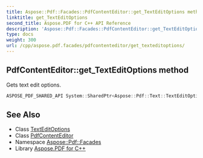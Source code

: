 ```yaml
---
title: Aspose::Pdf::Facades::PdfContentEditor::get_TextEditOptions method
linktitle: get_TextEditOptions
second_title: Aspose.PDF for C++ API Reference
description: 'Aspose::Pdf::Facades::PdfContentEditor::get_TextEditOptions method. Gets text edit options in C++.'
type: docs
weight: 300
url: /cpp/aspose.pdf.facades/pdfcontenteditor/get_texteditoptions/
---
```

## PdfContentEditor::get_TextEditOptions method


Gets text edit options.

```cpp
ASPOSE_PDF_SHARED_API System::SharedPtr<Aspose::Pdf::Text::TextEditOptions> Aspose::Pdf::Facades::PdfContentEditor::get_TextEditOptions() const
```

## See Also

* Class [TextEditOptions](../../../aspose.pdf.text/texteditoptions/)
* Class [PdfContentEditor](../)
* Namespace [Aspose::Pdf::Facades](../../)
* Library [Aspose.PDF for C++](../../../)
